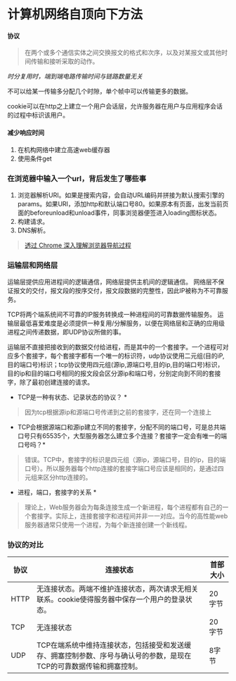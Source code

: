 # 计算机网络自顶向下方法

#### 协议
> 在两个或多个通信实体之间交换报文的格式和次序，以及对某报文或其他时间传输和接听采取的动作。

*时分复用时，端到端电路传输时间与链路数量无关*  

不可以给某一传输多分配几个时隙，单个帧中可以传输更多的数据。

cookie可以在http之上建立一个用户会话层，允许服务器在用户与应用程序会话的过程中标识该用户。

#### 减少响应时间
1. 在机构网络中建立高速web缓存器
2. 使用条件get

### 在浏览器中输入一个url，背后发生了哪些事
1. 浏览器解析URI。如果是搜索内容，会自动URL编码并拼接为默认搜索引擎的params。如果URI，添加http和默认端口号80。如果原本有页面，出发当前页面的beforeunload和unload事件，同事浏览器便签进入loading图标状态。
2. 构建请求。
3. DNS解析。
> [透过 Chrome 深入理解浏览器导航过程](https://juejin.cn/post/7018053604548280334#13b6cbdf)

### 运输层和网络层
运输层提供应用进程间的逻辑通信，网络层提供主机间的逻辑通信。
网络层不保证报文的交付，报文段的按序交付，报文段数据的完整性，因此IP被称为不可靠服务。

TCP将两个端系统间不可靠的IP服务转换成一种进程间的可靠数据传输服务。
运输层最低喜爱难度是必须提供一种复用/分解服务，以便在网络层和正确的应用级进程之间传递数据，即UDP协议所做的事。

运输层不直接把接收到的数据交付给进程，而是其中的一个套接字。一个进程可对应多个套接字，每个套接字都有一个唯一的标识符，udp协议使用二元组(目的iP,目的端口号)标识；tcp协议使用四元组(源ip,源端口号,目的ip,目的端口号)标识，目的ip和目的端口号相同的报文段会区分源ip和端口号，分别定向到不同的套接字，除了最初创建连接的请求。
* TCP是一种有状态、记录状态的协议？ *
> 因为tcp根据源ip和源端口号传递到之前的套接字，还在同一个连接上
* TCP会根据源端口和源ip建立不同的套接字，分配不同的端口号，可是总共端口号只有65535个，大型服务器怎么建立多个连接？套接字一定会有唯一的端口号吗？*
> 错误。TCP中，套接字的标识是四元组（源ip，源端口号，目的ip，目的端口号）。所以服务器每个http连接的套接字端口号应该是相同的，是通过四元组来区分http连接的。

* 进程，端口，套接字的关系 *
> 理论上，Web服务器会为每条连接生成一个新进程，每个进程都有自己的一个套接字。实际上，连接套接字和进程间并非一一对应。当今的高性能web服务器通常只使用一个进程，为每个新连接创建一个新线程。

### 协议的对比

| 协议      | 连接状态 | 首部大小  |
| ----------- | ----------- |----------- |
| HTTP      | 无连接状态。两端不维护连接状态，两次请求无相关联系。cookie使得服务器中保存一个用户的登录状态。       | 20字节 |
| TCP   | 无连接状态  | 20字节 |
| UDP   | TCP在端系统中维持连接状态，包括接受和发送缓存、拥塞控制参数、序号与确认号的参数，是现在TCP的可靠数据传输和拥塞控制。  |8字节|

